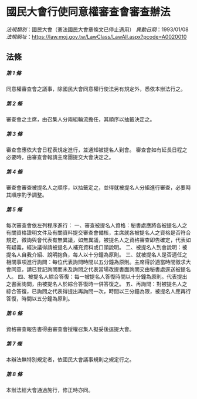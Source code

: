 # 國民大會行使同意權審查會審查辦法

*法規類別*：國民大會（憲法國民大會章條文已停止適用）
*異動日期*：1993/01/08  
*法規網址*：https://law.moj.gov.tw/LawClass/LawAll.aspx?pcode=A0020010



## 法條
##### 第 1 條
同意權審查會之議事，除國民大會同意權行使法另有規定外，悉依本辦法行之。

##### 第 2 條
審查會之主席，由召集人分兩組輪流擔任，其順序以抽籤決定之。

##### 第 3 條
審查會應依大會日程表規定進行，並通知被提名人到會。
審查會如有延長日程之必要時，由審查會報請主席團提交大會決定之。

##### 第 4 條
審查會審查被提名人之順序，以抽籤定之，並得就被提名人分組進行審查，必要時其順序酌予調整。

##### 第 5 條
每次審查會依左列程序進行：
一、審查被提名人資格：秘書處應將各被提名人之有關資格證明文件及有關資料提交審查會備核，主席就各被提名人之資格是否符合規定，徵詢與會代表有無異議，如無異議，被提名人之資格審查即告確定，代表如有疑義，經決議得請被提名人補充資料或口頭說明。
二、被提名人到會說明：被提名人自我介紹、說明抱負，每人以十分鐘為原則。
三、就被提名人是否適任之相關事項進行詢問：每位代表詢問時間以五分鐘為原則。主席得於適當時間徵求大會同意，請已登記詢問而未及詢問之代表當場改提書面詢問交由秘書處逕送被提名人。
四、被提名人綜合答復：每一被提名人答復時間以十分鐘為原則。代表提出之書面詢問，由被提名人於綜合答復時一併答復之。
五、再詢問：對被提名人之綜合答復，已詢問之代表得提出再詢問一次，時間以三分鐘為限，被提名人應再行答復，時間以五分鐘為原則。

##### 第 6 條
資格審查報告書得由審查會授權召集人擬妥後逕提大會。

##### 第 7 條
本辦法無特別規定者，依國民大會議事規則之規定行之。

##### 第 8 條
本辦法經大會通過施行，修正時亦同。


